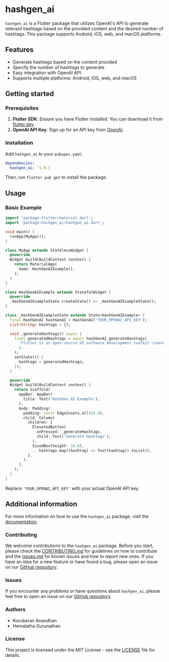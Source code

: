 
# hashgen_ai

`hashgen_ai` is a Flutter package that utilizes OpenAI's API to generate relevant hashtags based on the provided content and the desired number of hashtags. This package supports Android, iOS, web, and macOS platforms.

## Features

- Generate hashtags based on the content provided
- Specify the number of hashtags to generate
- Easy integration with OpenAI API
- Supports multiple platforms: Android, iOS, web, and macOS

## Getting started

### Prerequisites

1. **Flutter SDK**: Ensure you have Flutter installed. You can download it from [flutter.dev](https://flutter.dev/docs/get-started/install).
2. **OpenAI API Key**: Sign up for an API key from [OpenAI](https://beta.openai.com/signup/).

### Installation

Add `hashgen_ai` to your `pubspec.yaml`:

```yaml
dependencies:
  hashgen_ai: ^1.0.1
```

Then, run `flutter pub get` to install the package.

## Usage

### Basic Example

```dart
import 'package:flutter/material.dart';
import 'package:hashgen_ai/hashgen_ai.dart';

void main() {
  runApp(MyApp());
}

class MyApp extends StatelessWidget {
  @override
  Widget build(BuildContext context) {
    return MaterialApp(
      home: HashGenAIExample(),
    );
  }
}

class HashGenAIExample extends StatefulWidget {
  @override
  _HashGenAIExampleState createState() => _HashGenAIExampleState();
}

class _HashGenAIExampleState extends State<HashGenAIExample> {
  final HashGenAI hashGenAI = HashGenAI('YOUR_OPENAI_API_KEY');
  List<String> hashtags = [];

  void _generateHashtags() async {
    final generatedHashtags = await hashGenAI.generateHashtags(
      'Flutter is an open-source UI software development toolkit created by Google.',
      5,
    );
    setState(() {
      hashtags = generatedHashtags;
    });
  }

  @override
  Widget build(BuildContext context) {
    return Scaffold(
      appBar: AppBar(
        title: Text('HashGen AI Example'),
      ),
      body: Padding(
        padding: const EdgeInsets.all(16.0),
        child: Column(
          children: [
            ElevatedButton(
              onPressed: _generateHashtags,
              child: Text('Generate Hashtags'),
            ),
            SizedBox(height: 16.0),
            ...hashtags.map((hashtag) => Text(hashtag)).toList(),
          ],
        ),
      ),
    );
  }
}
```

Replace `'YOUR_OPENAI_API_KEY'` with your actual OpenAI API key.

## Additional information

For more information on how to use the `hashgen_ai` package, visit the [documentation](https://pub.dev/documentation/hashgen_ai/latest/).

### Contributing

We welcome contributions to the `hashgen_ai` package. Before you start, please check the [CONTRIBUTING.md](https://github.com/Kurubaran-CodeSpace/HashGen-AI/CONTRIBUTING.md) for guidelines on how to contribute and the [issues.md](https://github.com/Kurubaran-CodeSpace/HashGen-AI/issues.md) for known issues and how to report new ones. If you have an idea for a new feature or have found a bug, please open an issue on our [GitHub repository](https://github.com/Kurubaran-CodeSpace/HashGen-AI).

### Issues

If you encounter any problems or have questions about `hashgen_ai`, please feel free to open an issue on our [GitHub repository](https://github.com/Kurubaran-CodeSpace/HashGen-AI/issues).

### Authors

- Kurubaran Anandhan
- Hemalatha Gurunathan

### License

This project is licensed under the MIT License - see the [LICENSE](https://github.com/Kurubaran-CodeSpace/HashGen-AI/blob/main/LICENSE) file for details.
